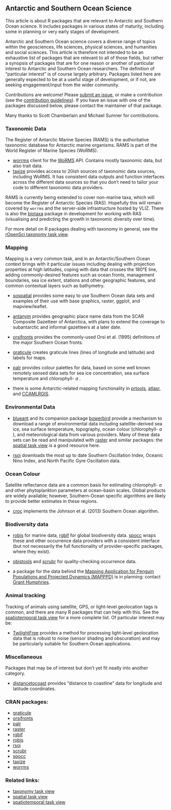 ## Antarctic and Southern Ocean Science

<div>

This article is about R packages that are relevant to Antarctic and
Southern Ocean science. It includes packages in various states of
maturity, including some in planning or very early stages of
development.

Antarctic and Southern Ocean science covers a diverse range of topics
within the geosciences, life sciences, physical sciences, and humanities
and social sciences. This article is therefore not intended to be an
exhaustive list of packages that are relevant to all of those fields,
but rather a synopsis of packages that are for one reason or another of
particular interest to Antarctic and Southern Ocean researchers. The
definition of “particular interest” is of course largely arbitrary.
Packages listed here are generally expected to be at a useful stage of
development, or if not, are seeking engagement/input from the wider
community.

Contributions are welcome\! Please [submit an
issue](https://github.com/ropensci/taxonomy/issues), or make a
contribution (see the [contribution guidelines](CONTRIBUTING.md)). If
you have an issue with one of the packages discussed below, please
contact the maintainer of that package.

Many thanks to Scott Chamberlain and Michael Sumner for contributions.

### Taxonomic Data

The Register of Antarctic Marine Species (RAMS) is the authoritative
taxonomic database for Antarctic marine organisms. RAMS is part of the
World Register of Marine Species (WoRMS).

  - [worrms](https://cran.rstudio.com/web/packages/worrms/index.html) client for the
    [WoRMS](http://www.marinespecies.org/) API. Contains mostly
    taxonomic data, but also trait data.
  - [taxize](https://cran.rstudio.com/web/packages/taxize/index.html) provides access to 20ish
    sources of taxonomic data sources, including WoRMS. It has
    consistent data outputs and function interfaces across the different
    data sources so that you don’t need to tailor your code to different
    taxonomic data providers.

RAMS is currently being extended to cover non-marine taxa, which will
become the Register of Antarctic Species (RAS). Hopefully this will
remain covered by `worrms` and the server-side infrastructure hosted by
VLIZ. There is also the
[biotaxa](https://github.com/hhsieh/biotaxa_Rpackage) package in
development for working with RAS (visualising and predicting the growth
in taxonomic diversity over time).

For more detail on R packages dealing with taxonomy in general, see the
[rOpenSci taxonomy task view](https://github.com/ropensci/taxonomy).

### Mapping

Mapping is a very common task, and in an Antarctic/Southern Ocean
context brings with it particular issues including dealing with
projection properties at high latitudes, coping with data that crosses
the 180°E line, adding commonly-desired features such as ocean fronts,
management boundaries, sea ice extent, stations and other geographic
features, and common contextual layers such as
    bathymetry.

  - [sospatial](https://github.com/AustralianAntarcticDivision/sospatial)
    provides some easy to use Southern Ocean data sets and examples of
    their use with base graphics, raster, ggplot, and mapview/leaflet.

  - [antanym](https://github.com/SCAR/antanym) provides geographic place
    name data from the SCAR Composite Gazetteer of Antarctica, with
    plans to extend the coverage to subantarctic and informal gazetteers
    at a later date.

  - [orsifronts](https://cran.rstudio.com/web/packages/orsifronts/index.html) provides the
    commonly-used Orsi et al. (1995) definitions of the major Southern
    Ocean fronts.

  - [graticule](https://cran.rstudio.com/web/packages/graticule/index.html) creates graticule
    lines (lines of longitude and latitude) and labels for maps.

  - [palr](https://cran.rstudio.com/web/packages/palr/index.html) provides colour palettes for
    data, based on some well known remotely sensed data sets for sea ice
    concentration, sea surface temperature and chlorophyll- *a* .

  - there is some Antarctic-related mapping functionality in
    [prtools](https://github.com/pierreroudier/prtools),
    [atlasr](https://github.com/jiho/atlasr), and
    [CCAMLRGIS](https://github.com/ccamlr/CCAMLRGIS).

### Environmental Data

  - [blueant](https://github.com/AustralianAntarcticDivision/blueant)
    and its companion package
    [bowerbird](https://github.com/AustralianAntarcticDivision/bowerbird)
    provide a mechanism to download a range of environmental data
    including satellite-derived sea ice, sea surface temperature,
    topography, ocean colour (chlorophyll- *a* ), and meteorological
    data from various providers. Many of these data sets can be read and
    manipulated with [raster](https://cran.rstudio.com/web/packages/raster/index.html) and similar
    packages: the [spatial task
    view](https://cran.r-project.org/web/views/Spatial.html) is a good
    resource here.

  - [rsoi](https://cran.rstudio.com/web/packages/rsoi/index.html) downloads the most up to date
    Southern Oscillation Index, Oceanic Nino Index, and North Pacific
    Gyre Oscillation data.

### Ocean Colour

Satellite reflectance data are a common basis for estimating
chlorophyll- *a* and other phytoplankton parameters at ocean-basin
scales. Global products are widely available; however, Southern-Ocean
specific algorithms are likely to provide better estimates in these
regions.

  - [croc](https://github.com/sosoc/croc) implements the Johnson et al.
    (2013) Southern Ocean algorithm.

### Biodiversity data

  - [robis](https://cran.rstudio.com/web/packages/robis/index.html) for marine data,
    [rgbif](https://cran.rstudio.com/web/packages/rgbif/index.html) for global biodiversity data.
    [spocc](https://cran.rstudio.com/web/packages/spocc/index.html) wraps these and other
    occurrence data providers with a consistent interface (but not
    necessarily the full functionality of provider-specific packages,
    where they exist).

  - [obistools](https://github.com/iobis/obistools) and
    [scrubr](https://cran.rstudio.com/web/packages/scrubr/index.html) for quality-checking
    occurrence data.

  - a package for the data behind the [Mapping Application for Penguin
    Populations and Projected Dynamics
    (MAPPPD)](http://www.penguinmap.com/) is in planning: contact [Grant
    Humphries](mailto:grwhumphries@blackbawks.net).

### Animal tracking

Tracking of animals using satellite, GPS, or light-level geolocation
tags is common, and there are many R packages that can help with this.
See the [spatiotemporal task
view](https://cloud.r-project.org/web/views/SpatioTemporal.html) for a
more complete list. Of particular interest may be:

  - [TwilightFree](https://github.com/ABindoff/TwilightFree) provides a
    method for processing light-level geolocation data that is robust to
    noise (sensor shading and obscuration) and may be particularly
    suitable for Southern Ocean applications.

### Miscellaneous

Packages that may be of interest but don’t yet fit neatly into another
category.

  - [distancetocoast](https://github.com/mdsumner/distancetocoast)
    provides “distance to coastline” data for longitude and latitude
    coordinates.

</div>

### CRAN packages:

  - [graticule](https://cran.rstudio.com/web/packages/graticule/index.html)
  - [orsifronts](https://cran.rstudio.com/web/packages/orsifronts/index.html)
  - [palr](https://cran.rstudio.com/web/packages/palr/index.html)
  - [raster](https://cran.rstudio.com/web/packages/raster/index.html)
  - [rgbif](https://cran.rstudio.com/web/packages/rgbif/index.html)
  - [robis](https://cran.rstudio.com/web/packages/robis/index.html)
  - [rsoi](https://cran.rstudio.com/web/packages/rsoi/index.html)
  - [scrubr](https://cran.rstudio.com/web/packages/scrubr/index.html)
  - [spocc](https://cran.rstudio.com/web/packages/spocc/index.html)
  - [taxize](https://cran.rstudio.com/web/packages/taxize/index.html)
  - [worrms](https://cran.rstudio.com/web/packages/worrms/index.html)

### Related links:

  - [taxonomy task view](https://github.com/ropensci/taxonomy)
  - [spatial task
    view](https://cran.r-project.org/web/views/Spatial.html)
  - [spatiotemporal task
    view](https://cloud.r-project.org/web/views/SpatioTemporal.html)
